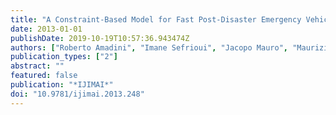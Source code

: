 ```yaml
---
title: "A Constraint-Based Model for Fast Post-Disaster Emergency Vehicle Routing"
date: 2013-01-01
publishDate: 2019-10-19T10:57:36.943474Z
authors: ["Roberto Amadini", "Imane Sefrioui", "Jacopo Mauro", "Maurizio Gabbrielli"]
publication_types: ["2"]
abstract: ""
featured: false
publication: "*IJIMAI*"
doi: "10.9781/ijimai.2013.248"
---
```



